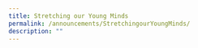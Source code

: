 ```yaml
---
title: Stretching our Young Minds
permalink: /announcements/StretchingourYoungMinds/
description: ""
---
```

